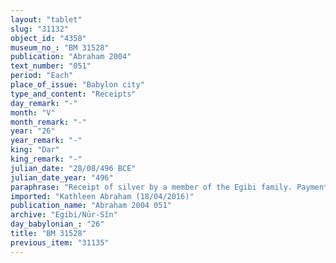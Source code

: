 ```yaml
---
layout: "tablet"
slug: "31132"
object_id: "4358"
museum_no_: "BM 31528"
publication: "Abraham 2004"
text_number: "051"
period: "Each"
place_of_issue: "Babylon city"
type_and_content: "Receipts"
day_remark: "-"
month: "V"
month_remark: "-"
year: "26"
year_remark: "-"
king: "Dar"
king_remark: "-"
julian_date: "28/08/496 BCE"
julian_date_year: "496"
paraphrase: "Receipt of silver by a member of the Egibi family. Payment for <em>rikis qabli</em>.<br /> <strong>A</strong> receives (<em>mahāru</em>) 1 mina of white silver, of which 1/8 is alloy, from <strong>B</strong>, paid for <em>rikis qabli</em> since (<em>ultu</em>) the 24<sup>th</sup> year. <strong>A</strong> has not yet received payment for the debt (<em>u&#39;iltu</em>) of what remains (<em>rēhu</em>) to be paid for the <em>rikis qabli</em> of the 23<sup>rd</sup> year, a claim (<em>ra&scaron;&ucirc;tu</em>) still held by <strong>A</strong> against <strong>B</strong>. There exists a previous tablet (<em>giṭṭu</em>) regarding the <em>rikis qabli</em> for the 23<sup>rd</sup> year, viz. for 1 mina of silver. The parties to the contract have taken one copy of the document each. Names of 3 witnesses and the scribe<br /> <br /> <strong>A</strong>=<em>Nab&ucirc;</em>-ahhē-bulliṭ/Itti-Marduk-balāṭu//Egibi;&nbsp;<strong>B</strong>=Nab&ucirc;-zēru-ibni/Itti-Nab&ucirc;-balāṭu//Egibi"
imported: "Kathleen Abraham (18/04/2016)"
publication_name: "Abraham 2004 051"
archive: "Egibi/Nūr-Sîn"
day_babylonian_: "26"
title: "BM 31528"
previous_item: "31135"
---
```

